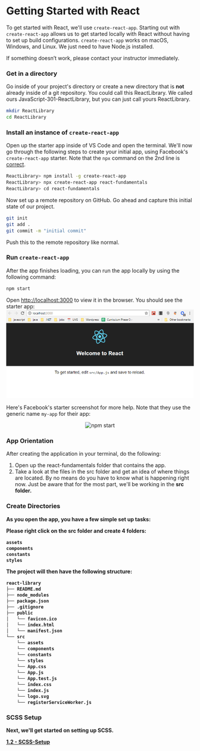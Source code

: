 # Getting Started with React

To get started with React, we'll use ```create-react-app```. Starting out with ```create-react-app``` allows us to get started locally with React without having to set up build configurations. ```create-react-app``` works on macOS, Windows, and Linux. We just need to have Node.js installed.

If something doesn’t work, please contact your instructor immediately.

### Get in a directory

Go inside of your project's directory or create a new directory that is **not** already inside of a git repository. You could call this ReactLibrary. We called ours JavaScript-301-ReactLibrary, but you can just call yours ReactLibrary.

```sh
mkdir ReactLibrary
cd ReactLibrary
```

### Install an instance of ```create-react-app```

Open up the starter app inside of VS Code and open the terminal. We'll now go through the following steps to create your initial app, using Facebook's ```create-react-app``` starter. Note that the `npx` command on the 2nd line is [correct](https://medium.com/@maybekatz/introducing-npx-an-npm-package-runner-55f7d4bd282b). 

```sh
ReactLibrary> npm install -g create-react-app
ReactLibrary> npx create-react-app react-fundamentals
ReactLibrary> cd react-fundamentals
```

Now set up a remote repository on GitHub. Go ahead and capture this initial state of our project.
```sh
git init
git add .
git commit -m "initial commit"
```
Push this to the remote repository like normal.


### Run ```create-react-app``` 

After the app finishes loading, you can run the app locally by using the following command:

```sh
npm start
```

Open [http://localhost:3000](http://localhost:3000) to view it in the browser. You should see the starter app:
![Initial Run](../assets/1.0-cra-initial.PNG)


Here's Facebook's starter screenshot for more help. Note that they use the generic name `my-app` for their app:
<p align='center'>
<img src='https://cdn.rawgit.com/facebookincubator/create-react-app/27b42ac/screencast.svg' width='600' alt='npm start'>
</p>


### App Orientation
After creating the application in your terminal, do the following: 
1. Open up the react-fundamentals folder that contains the app.
2. Take a look at the files in the src folder and get an idea of where things are located. By no means do you have to know what is happening right now. Just be aware that for the most part, we'll be working in the <b>src<b> folder. <br />

### Create Directories 
As you open the app, you have a few simple set up tasks:
 
Please right click on the <b>src</b> folder and create 4 folders: 
```
assets
components
constants
styles
```

The project will then have the following structure:

```
react-library
├── README.md
├── node_modules
├── package.json
├── .gitignore
├── public
│   └── favicon.ico
│   └── index.html
│   └── manifest.json
└── src
    └── assets
    └── components
    └── constants
    └── styles
    └── App.css
    └── App.js
    └── App.test.js
    └── index.css
    └── index.js
    └── logo.svg
    └── registerServiceWorker.js
```


### SCSS Setup
Next, we'll get started on setting up SCSS. 

[1.2 - SCSS-Setup](1.2-Sass-Setup.md)








